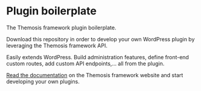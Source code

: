 Plugin boilerplate
==================

The Themosis framework plugin boilerplate.

Download this repository in order to develop your own WordPress plugin by leveraging
the Themosis framework API.

Easily extends WordPress. Build administration features, define front-end custom routes,
add custom API endpoints,... all from the plugin.

[Read the documentation](https://framework.themosis.com/docs/1.3/plugin/) on the Themosis framework website and start developing your own plugins.
